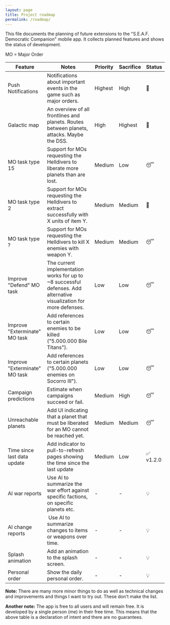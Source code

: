 ```yaml
---
layout: page
title: Project roadmap
permalink: /roadmap/
---
```


This file documents the planning of future extensions to the "S.E.A.F. Democratic Companion" mobile app. It collects planned features and shows the status of development.

MO = Major Order

| Feature | Notes | Priority | Sacrifice | Status |
| --- | --- | --- | --- | --- |
| Push Notifications | Notifications about important events in the game such as major orders. | Highest | High | 🤔 |
| Galactic map | An overview of all frontlines and planets. Routes between planets, attacks. Maybe the DSS. | High | Highest | 🤔 |
| MO task type 15 | Support for MOs requesting the Helldivers to liberate more planets than are lost. | Medium | Low | 😴 |
| MO task type 2 | Support for MOs requesting the Helldivers to extract successfully with X units of item Y. | Medium | Medium | 🤔 |
| MO task type ? | Support for MOs requesting the Helldivers to kill X enemies with weapon Y. | Medium | Medium | 😴 |
| Improve "Defend" MO task | The current implementation works for up to ~8 successful defenses. Add alternative visualization for more defenses. | Low | Low | 😴 |
| Improve "Exterminate" MO task | Add references to certain enemies to be killed ("5.000.000 Bile Titans"). | Low | Low | 😴 |
| Improve "Exterminate" MO task | Add references to certain planets ("5.000.000 enemies on Socorro III"). | Low | Low | 😴 |
| Campaign predictions | Estimate when campaigns succeed or fail. | Medium | High | 😴 |
| Unreachable planets | Add UI indicating that a planet that must be liberated for an MO cannot be reached yet. | Medium | Medium | 😴 |
| Time since last data update | Add indicator to pull-to-refresh pages showing the time since the last update | Medium | Low | ✅ v1.2.0 |
| AI war reports | Use AI to summarize the war effort against specific factions, on specific planets etc. | - | - | 💡 |
| AI change reports | Use AI to summarize changes to items or weapons over time. | - | - | 💡 |
| Splash animation | Add an animation to the splash screen. | - | - | 💡 |
| Personal order | Show the daily personal order. | - | - | 💡 |

**Note:** There are many more minor things to do as well as technical changes and improvements and things I want to try out. These don't make the list.

**Another note:** The app is free to all users and will remain free. It is developed by a single person (me) in their free time. This means that the above table is a declaration of intent and there are no guarantees.